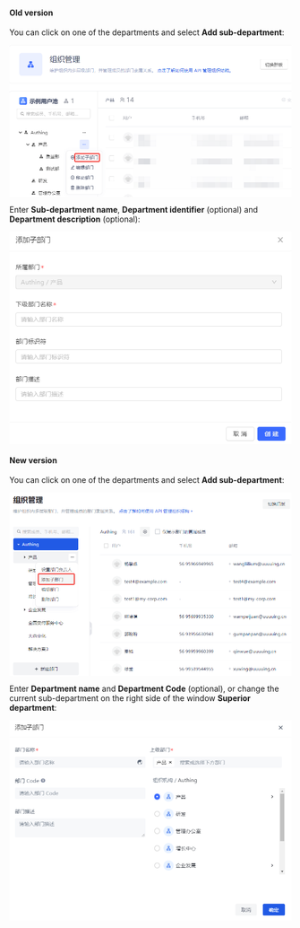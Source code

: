 #### Old version

You can click on one of the departments and select **Add sub-department**:

<img src="../../images/20201020144542.png" style="display:block;margin: 0 auto;">

Enter **Sub-department name**, **Department identifier** (optional) and **Department description** (optional):

<img src="../../images/20201020144628.png" style="display:block;margin: 0 auto;">

#### New version

You can click on one of the departments and select **Add sub-department**:

<img src="../../images/new-subdepartment.png" style="display:block;margin: 0 auto;">

Enter **Department name** and **Department Code** (optional), or change the current sub-department on the right side of the window **Superior department**:

<img src="../../images/subdepartment-info.png" style="display:block;margin: 0 auto;">


